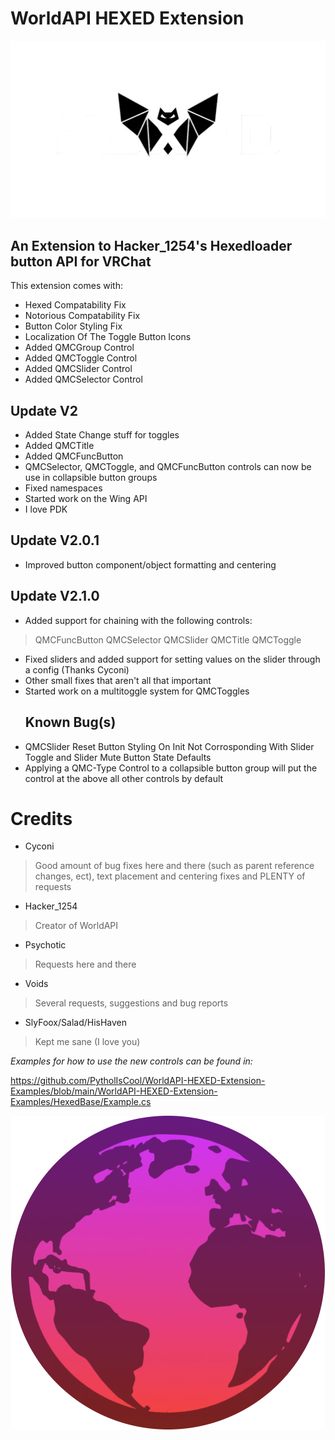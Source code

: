 # WorldAPI HEXED Extension
<p align="center">
<img src="https://github.com/PytholIsCool/Assets/blob/main/Assets/VRC/Hexed/Hexed%20Banner%20Transparent.png" />
</p>

## An Extension to Hacker_1254's Hexedloader button API for VRChat

This extension comes with:
- Hexed Compatability Fix
- Notorious Compatability Fix
- Button Color Styling Fix
- Localization Of The Toggle Button Icons
- Added QMCGroup Control
- Added QMCToggle Control
- Added QMCSlider Control
- Added QMCSelector Control

## Update V2
- Added State Change stuff for toggles
- Added QMCTitle
- Added QMCFuncButton
- QMCSelector, QMCToggle, and QMCFuncButton controls can now be use in collapsible button groups
- Fixed namespaces
- Started work on the Wing API
- I love PDK

## Update V2.0.1
- Improved button component/object formatting and centering

## Update V2.1.0
- Added support for chaining with the following controls:
> QMCFuncButton
> QMCSelector
> QMCSlider
> QMCTitle
> QMCToggle
- Fixed sliders and added support for setting values on the slider through a config (Thanks Cyconi)
- Other small fixes that aren't all that important
- Started work on a multitoggle system for QMCToggles
  ## Known Bug(s)
- QMCSlider Reset Button Styling On Init Not Corrosponding With Slider Toggle and Slider Mute Button State Defaults
- Applying a QMC-Type Control to a collapsible button group will put the control at the above all other controls by default

# Credits
- Cyconi
> Good amount of bug fixes here and there (such as parent reference changes, ect), text placement and centering fixes and PLENTY of requests
- Hacker_1254
> Creator of WorldAPI
- Psychotic
> Requests here and there
- Voids
> Several requests, suggestions and bug reports
- SlyFoox/Salad/HisHaven
> Kept me sane (I love you)

*Examples for how to use the new controls can be found in:*

https://github.com/PytholIsCool/WorldAPI-HEXED-Extension-Examples/blob/main/WorldAPI-HEXED-Extension-Examples/HexedBase/Example.cs


<p align="center">
<img src="https://github.com/PytholIsCool/Assets/blob/main/Assets/VRC/World/WorldClient.png" />
</p>
